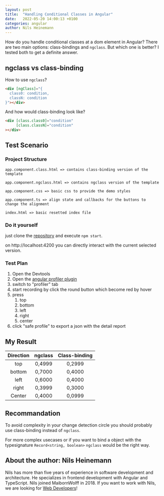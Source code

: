 ```yaml
---
layout: post
title:  "Handling Conditional Classes in Angular"
date:   2022-05-20 14:00:13 +0100
categories: angular
author: Nils Heinemann
---
```


How do you handle conditional classes at a dom element in Angular? There are two main options: class-bindings and `ngclass`. But which one is better?
I tested both to get a definite answer.

## ngclass vs class-binding

How to use `ngclass`?

```html
<div [ngClass]="{
  class0: condition,
  classN: condition
}"></div>
```

And how would class-binding look like?

```html
<div [class.class0]="condition"
     [class.classN]="condition"
></div>
```

## Test Scenario

### Project Structure

```
app.component.class.html => contains class-binding version of the template

app.component.ngclass.html => contains ngclass version of the template

app.component.css => basic css to provide the demo styles

app.component.ts => align state and callbacks for the buttons to change the alignment

index.html => basic resetted index file
```

### Do it yourself

just clone the [repository](https://github.com:SourceCodeBot/angular-class-binding-demo) and execute `npm start`.

on http://localhost:4200 you can directly interact with the current selected version.

### Test Plan

1. Open the Devtools
2. Open the [angular profiler plugin](https://chrome.google.com/webstore/detail/angular-devtools/ienfalfjdbdpebioblfackkekamfmbnh)
3. switch to "profiler" tab
4. start recording by click the round button which become red by hover
5. press 
   1. top
   2. bottom
   3. left
   4. right
   5. center
6. click "safe profile" to export a json with the detail report

## My Result


| Direction | ngclass | Class-binding |
| :-------: | :-----: | :-----------: |
|    top    | 0,4999  |    0,2999     |
|  bottom   | 0,7000  |    0,4000     |
|   left    | 0,6000  |    0,4000     |
|   right   | 0,3999  |    0,3000     |
|  Center   | 0,4000  |    0,0999     |


## Recommandation

To avoid complexity in your change detection circle you should probably use class-binding instead of `ngclass`.

For more complex usecases or if you want to bind a object with the typesignature `Record<string, boolean>` `ngclass` would be the right way.

## About the author: Nils Heinemann

Nils has more than five years of experience in software development and architecture. He specializes in frontend development with Angular and TypeScript. Nils joined MaibornWolff in 2018. If you want to work with Nils, we are looking for [Web Developers](https://www.maibornwolff.de/en/careers/job-vacancies/web-developer)!
